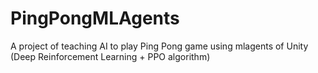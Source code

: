 # PingPongMLAgents
A project of teaching AI to play Ping Pong game using mlagents of Unity (Deep Reinforcement Learning + PPO algorithm)
